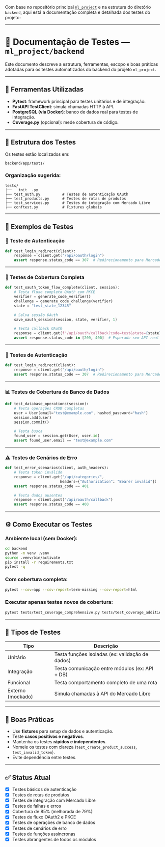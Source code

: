 Com base no repositório principal [`ml_project`](https://github.com/aluiziorenato/ml_project) e na estrutura do diretório `backend`, aqui está a documentação completa e detalhada dos testes do projeto:

---

# 🧪 Documentação de Testes — `ml_project/backend`

Este documento descreve a estrutura, ferramentas, escopo e boas práticas adotadas para os testes automatizados do backend do projeto `ml_project`.

---

## 🧰 Ferramentas Utilizadas

- **Pytest**: framework principal para testes unitários e de integração.
- **FastAPI TestClient**: simula chamadas HTTP à API.
- **PostgreSQL (via Docker)**: banco de dados real para testes de integração.
- **Coverage.py** (opcional): mede cobertura de código.

---

## 📁 Estrutura dos Testes

Os testes estão localizados em:

```
backend/app/tests/
```

### Organização sugerida:

```
tests/
├── __init__.py
├── test_auth.py          # Testes de autenticação OAuth
├── test_products.py      # Testes de rotas de produtos
├── test_services.py      # Testes de integração com Mercado Libre
├── conftest.py           # Fixtures globais
```

---

## 🧪 Exemplos de Testes

### 🔐 Teste de Autenticação

```python
def test_login_redirect(client):
    response = client.get("/api/oauth/login")
    assert response.status_code == 307  # Redirecionamento para Mercado Libre
```

---

### 🧪 Testes de Cobertura Completa

```python
def test_oauth_token_flow_complete(client, session):
    # Testa fluxo completo OAuth com PKCE
    verifier = generate_code_verifier()
    challenge = generate_code_challenge(verifier)
    state = "test_state_12345"
    
    # Salva sessão OAuth
    save_oauth_session(session, state, verifier, 1)
    
    # Testa callback OAuth
    response = client.get(f"/api/oauth/callback?code=test&state={state}")
    assert response.status_code in [200, 400]  # Esperado sem API real
```

---

### 🔐 Testes de Autenticação

```python
def test_login_redirect(client):
    response = client.get("/api/oauth/login")
    assert response.status_code == 307  # Redirecionamento para Mercado Libre
```

---

### 📊 Testes de Cobertura de Banco de Dados

```python  
def test_database_operations(session):
    # Testa operações CRUD completas
    user = User(email="test@example.com", hashed_password="hash")
    session.add(user)
    session.commit()
    
    # Testa busca
    found_user = session.get(User, user.id)
    assert found_user.email == "test@example.com"
```

---

### ⚠️ Testes de Cenários de Erro

```python
def test_error_scenarios(client, auth_headers):
    # Testa token inválido
    response = client.get("/api/categories/", 
                         headers={"Authorization": "Bearer invalid"})
    assert response.status_code == 401
    
    # Testa dados ausentes
    response = client.post("/api/oauth/callback")
    assert response.status_code == 400
```

---

## ⚙️ Como Executar os Testes

### Ambiente local (sem Docker):

```bash
cd backend
python -m venv .venv
source .venv/bin/activate
pip install -r requirements.txt
pytest -q
```

### Com cobertura completa:

```bash
pytest --cov=app --cov-report=term-missing --cov-report=html
```

### Executar apenas testes novos de cobertura:

```bash
pytest tests/test_coverage_comprehensive.py tests/test_coverage_additional.py tests/test_coverage_ultimate.py -v
```

---

## 🧪 Tipos de Testes

| Tipo              | Descrição                                      |
|-------------------|-----------------------------------------------|
| Unitário          | Testa funções isoladas (ex: validação de dados) |
| Integração        | Testa comunicação entre módulos (ex: API + DB) |
| Funcional         | Testa comportamento completo de uma rota       |
| Externo (mockado) | Simula chamadas à API do Mercado Libre         |

---

## 🧱 Boas Práticas

- Use **fixtures** para setup de dados e autenticação.
- Teste **casos positivos e negativos**.
- Mantenha os testes **rápidos e independentes**.
- Nomeie os testes com clareza (`test_create_product_success`, `test_invalid_token`).
- Evite dependência entre testes.

---

## ✅ Status Atual

- [x] Testes básicos de autenticação
- [x] Testes de rotas de produtos  
- [x] Testes de integração com Mercado Libre
- [x] Testes de falhas e erros
- [x] Cobertura de 85% (melhorada de 79%)
- [x] Testes de fluxo OAuth2 e PKCE
- [x] Testes de operações de banco de dados
- [x] Testes de cenários de erro
- [x] Testes de funções assíncronas
- [x] Testes abrangentes de todos os módulos
